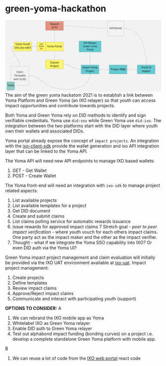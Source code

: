 # green-yoma-hackathon
![Green Yoma Hackatom 2021](green_yoma.png "Green Yoma Hackatom 2021")
The aim of the green yoma hackatom 2021 is to establish a link between Yoma Platform and Green Yoma (an IXO relayer) so that youth can access impact opportunities and contribute towards projects.

Both Yoma and Green Yoma rely on DID methods to identify and sign verifiable credentials. Yoma use `did:sov` while Green Yoma use `did:ixo`.
The integration between the two platforms start with the DID layer where youth own their wallets and associated DIDs.

Yoma portal already expose the concept of `impact projects`. An integration with the [ixo-client-sdk](https://github.com/ixofoundation/ixo-client-sdk) provide the wallet generation and ixo API integration layer that can be linked to the Yoma API.

The Yoma API will need new API endpoints to manage IXO based wallets:
1. GET - Get Wallet
2. POST - Create Wallet

The Yoma front-end will need an integration with `ixo-sdk` to manage project related aspects:
1. List available projects
2. List available templates for a project
3. Get DID document
4. Create and submit claims
5. List claims polling service for automatic rewards issuance
6. Issue rewards for approved impact claims 
7 Stretch goal - *peer to peer impact verification* -  where youth vouch for each others impact claims. One party act as the impact maker and the other as the impact verifier.
8. Thought - what if we integrate the Yoma SSO capability into IXO? Or even DID auth via the Yoma UI?

Green Yoma impact project management and claim evaluation will initially be provided via the IXO UAT environment available at [ixo-uat](https://app-uat.ixo.world/).
Impact project management:
1. Create projects
2. Define templates
3. Review impact claims
4. Approve/Reject impact claims
5. Communicate and interact with participating youth (support)

**OPTIONS TO CONSIDER:**
A
1. We can rebrand the IXO mobile app as Yoma
2. Whitelabel IXO as Green Yoma relayer
3. Enable DID auth to Green Yoma relayer
4. Test out alphabond impact funding (bonding curves) on a project
i.e. develop a complete standalone Green Yoma platform with mobile app.
   
B
1. We can reuse a lot of code from the [IXO web portal](https://github.com/ixofoundation/ixo-webclient) react code 






